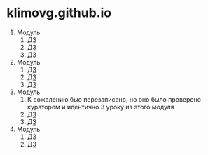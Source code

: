 
# klimovg.github.io
1. Модуль
   1. [ДЗ](https://xd.adobe.com/view/9b43cec2-68d2-4246-8344-07d146792ec9/screen/08e0804d-e23f-4697-afc1-878e8b0c9131/-/) 
   2. [ДЗ](https://github.com/KlimovG/klimovg.github.io/tree/master/m1/l2)
   3. [ДЗ](https://github.com/KlimovG/klimovg.github.io/tree/master/m1/l3)
2. Модуль
   1. [ДЗ](klimovg.github.io/m2/l1/)
   2. [ДЗ](klimovg.github.io/m2/l2/)
   3. [ДЗ](klimovg.github.io/m2/l3/)
3. Модуль
   1. К сожалению быо перезаписано, но оно было проверено куратором и идентично 3 уроку из этого модуля
   2. [ДЗ](klimovg.github.io/m3/l2/)
   3. [ДЗ](klimovg.github.io/m3/l3/) 
4. Модуль
   1. [ДЗ](klimovg.github.io/m4/l1/)
   2. [ДЗ](https://github.com/KlimovG/klimovg.github.io/tree/master/m4/l2)
